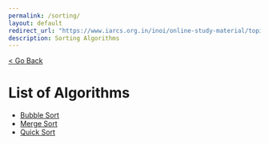 ```yaml
---
permalink: /sorting/
layout: default
redirect_url: "https://www.iarcs.org.in/inoi/online-study-material/topics/sorting.php"
description: Sorting Algorithms
---
```


[ < Go Back](../)

# List of Algorithms
- [Bubble Sort](bubblesort/)
- [Merge Sort](mergesort/)
- [Quick Sort](quicksort/)